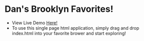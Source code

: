 <h1>Dan's Brooklyn Favorites!</h1>

<ul>
<li>View Live Demo <a href="https://s3.amazonaws.com/brooklynmap/Neigborhood_ko3/index.html">Here!</a></li>
<li>To use this single page html application, simply drag and drop index.html into your favorite brower and start exploring!</li>
</ul>